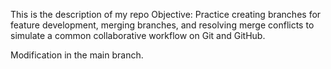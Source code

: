This is the description of my repo 
Objective: Practice creating branches for feature development, merging branches, and resolving merge conflicts to simulate a common collaborative workflow on Git and GitHub. 














Modification in the main branch.
